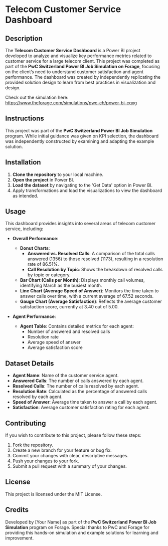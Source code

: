 # Telecom Customer Service Dashboard

## Description
The **Telecom Customer Service Dashboard** is a Power BI project developed to analyze and visualize key performance metrics related to customer service for a large telecom client. This project was completed as part of the **PwC Switzerland Power BI Job Simulation on Forage**, focusing on the client’s need to understand customer satisfaction and agent performance. The dashboard was created by independently replicating the provided solution design to learn from best practices in visualization and design.

Check out the simulation here: https://www.theforage.com/simulations/pwc-ch/power-bi-cqxg

## Instructions
This project was part of the **PwC Switzerland Power BI Job Simulation** program. While initial guidance was given on KPI selection, the dashboard was independently constructed by examining and adapting the example solution.

## Installation
1. **Clone the repository** to your local machine.
2. **Open the project** in Power BI.
3. **Load the dataset** by navigating to the 'Get Data' option in Power BI.
4. Apply transformations and load the visualizations to view the dashboard as intended.

## Usage
This dashboard provides insights into several areas of telecom customer service, including:

- **Overall Performance**:
  - **Donut Charts**:
    - **Answered vs. Resolved Calls**: A comparison of the total calls answered (1356) to those resolved (1173), resulting in a resolution rate of 86.51%.
    - **Call Resolution by Topic**: Shows the breakdown of resolved calls by topic or category.
  - **Bar Chart (Calls per Month)**: Displays monthly call volumes, identifying March as the busiest month.
  - **Line Chart (Average Speed of Answer)**: Monitors the time taken to answer calls over time, with a current average of 67.52 seconds.
  - **Gauge Chart (Average Satisfaction)**: Reflects the average customer satisfaction score, currently at 3.40 out of 5.00.

- **Agent Performance**:
  - **Agent Table**: Contains detailed metrics for each agent:
    - Number of answered and resolved calls
    - Resolution rate
    - Average speed of answer
    - Average satisfaction score

## Dataset Details
- **Agent Name**: Name of the customer service agent.
- **Answered Calls**: The number of calls answered by each agent.
- **Resolved Calls**: The number of calls resolved by each agent.
- **Resolution Rate**: Calculated as the percentage of answered calls resolved by each agent.
- **Speed of Answer**: Average time taken to answer a call by each agent.
- **Satisfaction**: Average customer satisfaction rating for each agent.

## Contributing
If you wish to contribute to this project, please follow these steps:
1. Fork the repository.
2. Create a new branch for your feature or bug fix.
3. Commit your changes with clear, descriptive messages.
4. Push your changes to your fork.
5. Submit a pull request with a summary of your changes.

## License
This project is licensed under the MIT License.

## Credits
Developed by [Your Name] as part of the **PwC Switzerland Power BI Job Simulation** program on Forage. Special thanks to PwC and Forage for providing this hands-on simulation and example solutions for learning and improvement.
